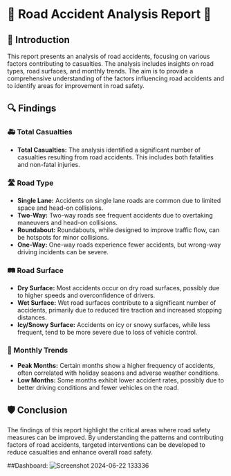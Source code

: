 # 🚗 Road Accident Analysis Report 🚓

## 📄 Introduction

This report presents an analysis of road accidents, focusing on various factors contributing to casualties. The analysis includes insights on road types, road surfaces, and monthly trends. The aim is to provide a comprehensive understanding of the factors influencing road accidents and to identify areas for improvement in road safety.

## 🔍 Findings

### 🚑 Total Casualties
- **Total Casualties:** The analysis identified a significant number of casualties resulting from road accidents. This includes both fatalities and non-fatal injuries.

### 🛣️ Road Type
- **Single Lane:** Accidents on single lane roads are common due to limited space and head-on collisions.
- **Two-Way:** Two-way roads see frequent accidents due to overtaking maneuvers and head-on collisions.
- **Roundabout:** Roundabouts, while designed to improve traffic flow, can be hotspots for minor collisions.
- **One-Way:** One-way roads experience fewer accidents, but wrong-way driving incidents can be severe.

### 🛤️ Road Surface
- **Dry Surface:** Most accidents occur on dry road surfaces, possibly due to higher speeds and overconfidence of drivers.
- **Wet Surface:** Wet road surfaces contribute to a significant number of accidents, primarily due to reduced tire traction and increased stopping distances.
- **Icy/Snowy Surface:** Accidents on icy or snowy surfaces, while less frequent, tend to be more severe due to loss of vehicle control.

### 📅 Monthly Trends
- **Peak Months:** Certain months show a higher frequency of accidents, often correlated with holiday seasons and adverse weather conditions.
- **Low Months:** Some months exhibit lower accident rates, possibly due to better driving conditions and fewer vehicles on the road.

## 🛡️ Conclusion

The findings of this report highlight the critical areas where road safety measures can be improved. By understanding the patterns and contributing factors of road accidents, targeted interventions can be developed to reduce casualties and enhance overall road safety.


##Dashboard:
![Screenshot 2024-06-22 133336](https://github.com/kritika2313/Road-Accident-Analysis/assets/92994108/3b3c35ae-1eca-4623-a3b2-1eac6add3478)

